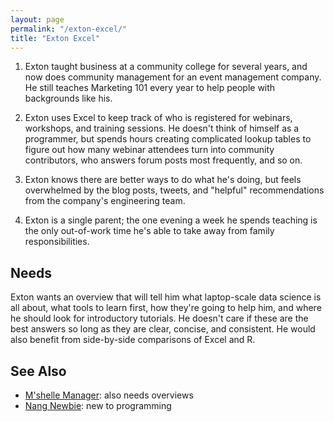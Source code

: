 ```yaml
---
layout: page
permalink: "/exton-excel/"
title: "Exton Excel"
---
```


1. Exton taught business at a community college for several years, and now does
   community management for an event management company. He still teaches
   Marketing 101 every year to help people with backgrounds like his.

2. Exton uses Excel to keep track of who is registered for webinars, workshops,
   and training sessions. He doesn't think of himself as a programmer, but
   spends hours creating complicated lookup tables to figure out how many
   webinar attendees turn into community contributors, who answers forum posts
   most frequently, and so on.

3. Exton knows there are better ways to do what he's doing, but feels
   overwhelmed by the blog posts, tweets, and "helpful" recommendations from the
   company's engineering team.

4. Exton is a single parent; the one evening a week he spends teaching is the
   only out-of-work time he's able to take away from family responsibilities.

## Needs

Exton wants an overview that will tell him what laptop-scale data science is all
about, what tools to learn first, how they're going to help him, and where he
should look for introductory tutorials. He doesn't care if these are the best
answers so long as they are clear, concise, and consistent. He would also
benefit from side-by-side comparisons of Excel and R.

## See Also

-   [M'shelle Manager](../mshelle-manager): also needs overviews
-   [Nang Newbie](../nang-newbie): new to programming
